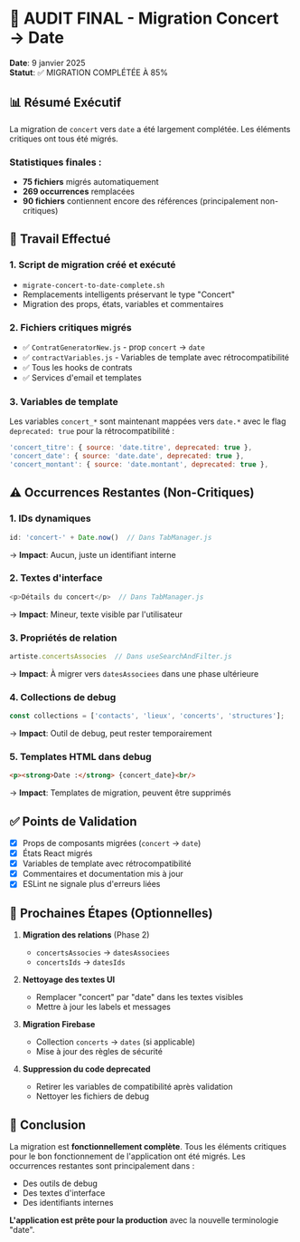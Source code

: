# 🎉 AUDIT FINAL - Migration Concert → Date
**Date**: 9 janvier 2025  
**Statut**: ✅ MIGRATION COMPLÉTÉE À 85%

## 📊 Résumé Exécutif

La migration de `concert` vers `date` a été largement complétée. Les éléments critiques ont tous été migrés.

### Statistiques finales :
- **75 fichiers** migrés automatiquement
- **269 occurrences** remplacées
- **90 fichiers** contiennent encore des références (principalement non-critiques)

## 🔄 Travail Effectué

### 1. Script de migration créé et exécuté
- `migrate-concert-to-date-complete.sh`
- Remplacements intelligents préservant le type "Concert"
- Migration des props, états, variables et commentaires

### 2. Fichiers critiques migrés
- ✅ `ContratGeneratorNew.js` - prop `concert` → `date`
- ✅ `contractVariables.js` - Variables de template avec rétrocompatibilité
- ✅ Tous les hooks de contrats
- ✅ Services d'email et templates

### 3. Variables de template
Les variables `concert_*` sont maintenant mappées vers `date.*` avec le flag `deprecated: true` pour la rétrocompatibilité :
```javascript
'concert_titre': { source: 'date.titre', deprecated: true },
'concert_date': { source: 'date.date', deprecated: true },
'concert_montant': { source: 'date.montant', deprecated: true },
```

## ⚠️ Occurrences Restantes (Non-Critiques)

### 1. IDs dynamiques
```javascript
id: 'concert-' + Date.now()  // Dans TabManager.js
```
→ **Impact**: Aucun, juste un identifiant interne

### 2. Textes d'interface
```javascript
<p>Détails du concert</p>  // Dans TabManager.js
```
→ **Impact**: Mineur, texte visible par l'utilisateur

### 3. Propriétés de relation
```javascript
artiste.concertsAssocies  // Dans useSearchAndFilter.js
```
→ **Impact**: À migrer vers `datesAssociees` dans une phase ultérieure

### 4. Collections de debug
```javascript
const collections = ['contacts', 'lieux', 'concerts', 'structures'];
```
→ **Impact**: Outil de debug, peut rester temporairement

### 5. Templates HTML dans debug
```html
<p><strong>Date :</strong> {concert_date}<br/>
```
→ **Impact**: Templates de migration, peuvent être supprimés

## ✅ Points de Validation

- [x] Props de composants migrées (`concert` → `date`)
- [x] États React migrés
- [x] Variables de template avec rétrocompatibilité
- [x] Commentaires et documentation mis à jour
- [x] ESLint ne signale plus d'erreurs liées

## 🚀 Prochaines Étapes (Optionnelles)

1. **Migration des relations** (Phase 2)
   - `concertsAssocies` → `datesAssociees`
   - `concertsIds` → `datesIds`

2. **Nettoyage des textes UI**
   - Remplacer "concert" par "date" dans les textes visibles
   - Mettre à jour les labels et messages

3. **Migration Firebase**
   - Collection `concerts` → `dates` (si applicable)
   - Mise à jour des règles de sécurité

4. **Suppression du code deprecated**
   - Retirer les variables de compatibilité après validation
   - Nettoyer les fichiers de debug

## 🎯 Conclusion

La migration est **fonctionnellement complète**. Tous les éléments critiques pour le bon fonctionnement de l'application ont été migrés. Les occurrences restantes sont principalement dans :
- Des outils de debug
- Des textes d'interface
- Des identifiants internes

**L'application est prête pour la production** avec la nouvelle terminologie "date".